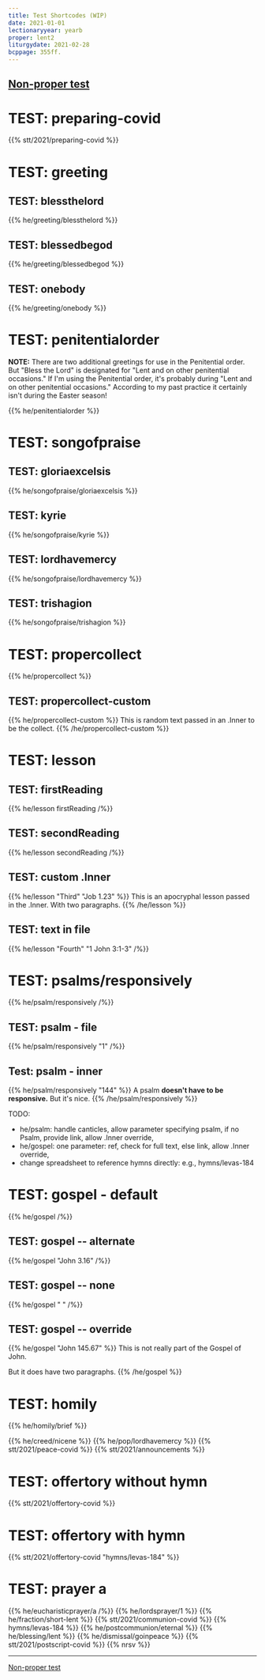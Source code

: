 ```yaml
---
title: Test Shortcodes (WIP)
date: 2021-01-01
lectionaryyear: yearb
proper: lent2
liturgydate: 2021-02-28
bcppage: 355ff.
---
```

[Non-proper test](/about/test-generic/)
------------

# TEST: preparing-covid
{{% stt/2021/preparing-covid %}}

# TEST: greeting
## TEST: blessthelord
{{% he/greeting/blessthelord %}}

## TEST: blessedbegod
{{% he/greeting/blessedbegod %}}

## TEST: onebody
{{% he/greeting/onebody %}}

# TEST: penitentialorder
**NOTE:** There are two additional greetings for use in the Penitential order. But "Bless the Lord" is designated for "Lent and on other penitential occasions." If I'm using the Penitential order, it's probably during "Lent and on other penitential occasions." According to my past practice it certainly isn't during the Easter season!

{{% he/penitentialorder %}}

# TEST: songofpraise
## TEST: gloriaexcelsis
{{% he/songofpraise/gloriaexcelsis %}}

## TEST: kyrie
{{% he/songofpraise/kyrie %}}

## TEST: lordhavemercy
{{% he/songofpraise/lordhavemercy %}}

## TEST: trishagion
{{% he/songofpraise/trishagion %}}

# TEST: propercollect
{{% he/propercollect %}}

## TEST: propercollect-custom
{{% he/propercollect-custom %}}
This is random text passed in an .Inner to be the collect.
{{% /he/propercollect-custom %}}

# TEST: lesson
## TEST: firstReading
{{% he/lesson firstReading /%}}

## TEST: secondReading
{{% he/lesson secondReading /%}}

## TEST: custom .Inner
{{% he/lesson "Third" "Job 1.23" %}}
This is an apocryphal lesson passed in the .Inner.
With two paragraphs.
{{% /he/lesson %}}

## TEST: text in file
{{% he/lesson "Fourth" "1 John 3:1-3" /%}}

# TEST: psalms/responsively
{{% he/psalm/responsively /%}}

## TEST: psalm - file
{{% he/psalm/responsively "1" /%}}

## Test: psalm - inner
{{% he/psalm/responsively "144" %}}
A psalm
**doesn't have to be responsive.**
But it's nice.
{{% /he/psalm/responsively %}}

TODO:
- he/psalm: handle canticles, allow parameter specifying psalm, if no Psalm, provide link, allow .Inner override,
- he/gospel: one parameter: ref, check for full text, else link, allow .Inner override,
- change spreadsheet to reference hymns directly: e.g., hymns/levas-184

# TEST: gospel - default
{{% he/gospel /%}}

## TEST: gospel -- alternate
{{% he/gospel "John 3.16" /%}}

## TEST: gospel -- none
{{% he/gospel " " /%}}

## TEST: gospel -- override
{{% he/gospel "John 145.67" %}}
This is not really part of the Gospel of John.

But it does have two paragraphs.
{{% /he/gospel %}}

# TEST: homily
{{% he/homily/brief %}}

{{% he/creed/nicene %}}
{{% he/pop/lordhavemercy %}}
{{% stt/2021/peace-covid %}}
{{% stt/2021/announcements %}}

# TEST: offertory without hymn
{{% stt/2021/offertory-covid %}}

# TEST: offertory with hymn
{{% stt/2021/offertory-covid "hymns/levas-184" %}}

# TEST: prayer a
{{% he/eucharisticprayer/a /%}}
{{% he/lordsprayer/1 %}}
{{% he/fraction/short-lent %}}
{{% stt/2021/communion-covid %}}
{{% hymns/levas-184 %}}
{{% he/postcommunion/eternal %}}
{{% he/blessing/lent %}}
{{% he/dismissal/goinpeace %}}
{{% stt/2021/postscript-covid %}}
{{% nrsv %}}

----

[Non-proper test](/about/test-generic/)
